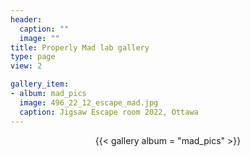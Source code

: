 ```yaml
---
header:
  caption: ""
  image: ""
title: Properly Mad lab gallery
type: page
view: 2

gallery_item:
- album: mad_pics
  image: 496_22_12_escape_mad.jpg
  caption: Jigsaw Escape room 2022, Ottawa
---
```

<center>
{{< gallery album = "mad_pics" >}}
</center>

